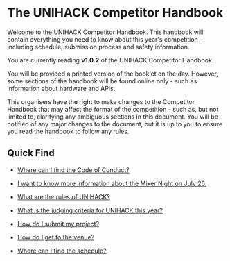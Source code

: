 # The UNIHACK Competitor Handbook

Welcome to the UNIHACK Competitor Handbook. This handbook will contain everything you need to know about this year's competition - including schedule, submission process and safety information.

You are currently reading **v1.0.2** of the UNIHACK Competitor Handbook.

You will be provided a printed version of the booklet on the day. However, some sections of the handbook will be found online only - such as information about hardware and APIs.

This organisers have the right to make changes to the Competitor Handbook that
may affect the format of the competition - such as, but not limited to,
clarifying any ambiguous sections in this document. You will be notified of any
major changes to the document, but it is up to you to ensure you read the
handbook to follow any rules.

## Quick Find

- [Where can I find the Code of Conduct?](safety/code-of-conduct.md)

- [I want to know more information about the Mixer Night on July 26.](mixer-night.md)

- [What are the rules of UNIHACK?](basic-rules.md)

- [What is the judging criteria for UNIHACK this year?](judging/judging-criteria.md)

- [How do I submit my project?](judging/submissions.md)

- [How do I get to the venue?](event-info/venue.md#how-do-i-get-there)

- [Where can I find the schedule?](event-info/schedule.md)
